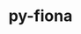 ---
title: "py-fiona"
layout: cache
categories: [package, develop]
meta: {"compilers": ["apple-clang@=16.0.0", "gcc@=13.2.0"], "num_specs": 12, "num_specs_by_stack": {"ml-darwin-aarch64-mps": 2, "ml-linux-aarch64-cpu": 5, "ml-linux-aarch64-cuda": 5, "ml-linux-x86_64-cpu": 5, "ml-linux-x86_64-cuda": 5, "root": 12}, "oss": ["sequoia", "ubuntu24.04"], "platforms": ["darwin", "linux"], "stacks": ["ml-darwin-aarch64-mps", "ml-linux-aarch64-cpu", "ml-linux-aarch64-cuda", "ml-linux-x86_64-cpu", "ml-linux-x86_64-cuda", "root"], "targets": ["aarch64", "x86_64_v3"], "versions": ["1.10.1"]}
spec_details: [{"compiler": "gcc@=13.2.0", "hash": "62o4msj5bmarcrcbxakbq775hcwcmjb6", "os": "ubuntu24.04", "platform": "linux", "size": "-", "stacks": ["ml-linux-aarch64-cpu", "ml-linux-aarch64-cuda", "root"], "target": "aarch64", "variants": ["build_system=python_pip"], "versions": ["1.10.1"]}, {"compiler": "gcc@=13.2.0", "hash": "7vsszww324kn3gb276lw3dso7o3467cb", "os": "ubuntu24.04", "platform": "linux", "size": "-", "stacks": ["ml-linux-x86_64-cpu", "ml-linux-x86_64-cuda", "root"], "target": "x86_64_v3", "variants": ["build_system=python_pip"], "versions": ["1.10.1"]}, {"compiler": "gcc@=13.2.0", "hash": "apu4w4oktx3o33dtm4gp4o7hi4iwwplb", "os": "ubuntu24.04", "platform": "linux", "size": "-", "stacks": ["ml-linux-aarch64-cpu", "ml-linux-aarch64-cuda", "root"], "target": "aarch64", "variants": ["build_system=python_pip"], "versions": ["1.10.1"]}, {"compiler": "apple-clang@=16.0.0", "hash": "bvsbnbuhakxqhpiwno5hrrcdjxwefoxi", "os": "sequoia", "platform": "darwin", "size": "-", "stacks": ["ml-darwin-aarch64-mps", "root"], "target": "aarch64", "variants": ["build_system=python_pip"], "versions": ["1.10.1"]}, {"compiler": "gcc@=13.2.0", "hash": "h3yd37n5vfxnhvcmyyha5eyfabpgst6o", "os": "ubuntu24.04", "platform": "linux", "size": "-", "stacks": ["ml-linux-aarch64-cpu", "ml-linux-aarch64-cuda", "root"], "target": "aarch64", "variants": ["build_system=python_pip"], "versions": ["1.10.1"]}, {"compiler": "gcc@=13.2.0", "hash": "jbevzoqyr2cqmsv5gunu2rburmmfsy27", "os": "ubuntu24.04", "platform": "linux", "size": "-", "stacks": ["ml-linux-x86_64-cpu", "ml-linux-x86_64-cuda", "root"], "target": "x86_64_v3", "variants": ["build_system=python_pip"], "versions": ["1.10.1"]}, {"compiler": "gcc@=13.2.0", "hash": "njthouvcvvehmmnd2j3lh5pmpacixjkb", "os": "ubuntu24.04", "platform": "linux", "size": "-", "stacks": ["ml-linux-x86_64-cpu", "ml-linux-x86_64-cuda", "root"], "target": "x86_64_v3", "variants": ["build_system=python_pip"], "versions": ["1.10.1"]}, {"compiler": "apple-clang@=16.0.0", "hash": "p65ua5dbef63iilr3jrxufou645wvquk", "os": "sequoia", "platform": "darwin", "size": "-", "stacks": ["ml-darwin-aarch64-mps", "root"], "target": "aarch64", "variants": ["build_system=python_pip"], "versions": ["1.10.1"]}, {"compiler": "gcc@=13.2.0", "hash": "qwpkeh4iedxhre5qcn6csv5erf7iwh6r", "os": "ubuntu24.04", "platform": "linux", "size": "-", "stacks": ["ml-linux-x86_64-cpu", "ml-linux-x86_64-cuda", "root"], "target": "x86_64_v3", "variants": ["build_system=python_pip"], "versions": ["1.10.1"]}, {"compiler": "gcc@=13.2.0", "hash": "vaarpttjjqrysh3nxd5bgwaaz3lum6dd", "os": "ubuntu24.04", "platform": "linux", "size": "-", "stacks": ["ml-linux-aarch64-cpu", "ml-linux-aarch64-cuda", "root"], "target": "aarch64", "variants": ["build_system=python_pip"], "versions": ["1.10.1"]}, {"compiler": "gcc@=13.2.0", "hash": "ytjz6pvk2cig2nfu2xfcfwvzdgp6b2je", "os": "ubuntu24.04", "platform": "linux", "size": "-", "stacks": ["ml-linux-aarch64-cpu", "ml-linux-aarch64-cuda", "root"], "target": "aarch64", "variants": ["build_system=python_pip"], "versions": ["1.10.1"]}, {"compiler": "gcc@=13.2.0", "hash": "ywlruahjwucn3hyleuh2poymj5hr6gsp", "os": "ubuntu24.04", "platform": "linux", "size": "-", "stacks": ["ml-linux-x86_64-cpu", "ml-linux-x86_64-cuda", "root"], "target": "x86_64_v3", "variants": ["build_system=python_pip"], "versions": ["1.10.1"]}]
---